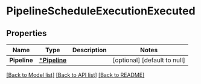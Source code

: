 # PipelineScheduleExecutionExecuted

## Properties
Name | Type | Description | Notes
------------ | ------------- | ------------- | -------------
**Pipeline** | [***Pipeline**](pipeline.md) |  | [optional] [default to null]

[[Back to Model list]](../README.md#documentation-for-models) [[Back to API list]](../README.md#documentation-for-api-endpoints) [[Back to README]](../README.md)

